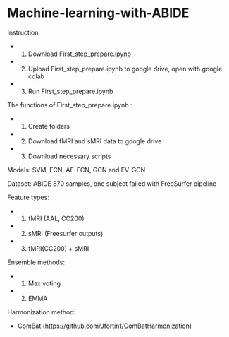 # Machine-learning-with-ABIDE

Instruction: 
- 1. Download First_step_prepare.ipynb
- 2. Upload First_step_prepare.ipynb to google drive, open with google colab
- 3. Run First_step_prepare.ipynb

The functions of First_step_prepare.ipynb :
- 1. Create folders
- 2. Download fMRI and sMRI data to google drive
- 3. Download necessary scripts

Models: SVM, FCN, AE-FCN, GCN and EV-GCN

Dataset: ABIDE 870 samples, one subject failed with FreeSurfer pipeline

Feature types: 
- 1. fMRI (AAL, CC200)
- 2. sMRI (Freesurfer outputs)
- 3. fMRI(CC200) + sMRI
               
Ensemble methods: 
- 1. Max voting
- 2. EMMA
                  
Harmonization method: 
- ComBat (https://github.com/Jfortin1/ComBatHarmonization)




